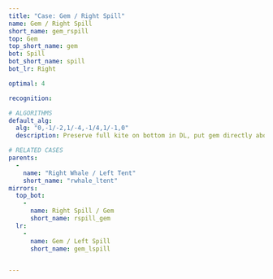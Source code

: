 ```yaml
---
title: "Case: Gem / Right Spill"
name: Gem / Right Spill
short_name: gem_rspill
top: Gem
top_short_name: gem
bot: Spill
bot_short_name: spill
bot_lr: Right

optimal: 4

recognition:

# ALGORITHMS
default_alg:
  alg: "0,-1/-2,1/-4,-1/4,1/-1,0"
  description: Preserve full kite on bottom in DL, put gem directly above isolated corner on bottom (in this case, in UBR/DBR).

# RELATED CASES
parents:
  -
    name: "Right Whale / Left Tent"
    short_name: "rwhale_ltent"
mirrors:
  top_bot:
    -
      name: Right Spill / Gem
      short_name: rspill_gem
  lr:
    -
      name: Gem / Left Spill
      short_name: gem_lspill


---
```


